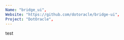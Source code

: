 ```yaml
---
Name: "bridge_ui",
Website: "https://github.com/dotoracle/bridge-ui",
Project: "DotOracle",
---
```

<!--lang:en--> 
test
<!--lang:es--] 
test
<!--lang:de--] 
test
<!--lang:fr--] 
test
<!--lang:pl--] 
test
<!--lang:uk--] 
test
[!--lang:*-->  
